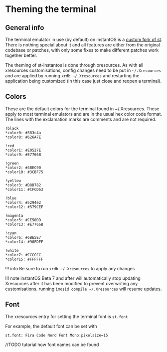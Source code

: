 # Theming the terminal

## General info

The terminal emulator in use (by default) on instantOS is a [custom fork of st](https://github.com/instantOS/st-instantos). 
There is nothing special about it and all features are either from the original
codebase or patches, with only some fixes to make different patches work
together better. 

The theming of st-instantos is done through xresources. As with all xresources
customisations, config changes need to be put in `~/.Xresources` and are
applied by running `xrdb ~/.Xresources` and restarting the application being
customized (in this case just close and reopen a terminal).

## Colors

These are the default colors for the terminal found in ~/.Xresources. These
apply to most terminal emulators and are in the usual hex color code format.
The lines with the exclamation marks are comments and are not required. 

```
!black
*color0: #383c4a
*color8: #626A7E

!red
*color1: #E0527E
*color9: #E7766B

!green
*color2: #4BEC90
*color10: #3CBF75

!yellow
*color3: #D8D782
*color11: #CFCD63

!blue
*color4: #5294e2
*color12: #579CEF

!magenta
*color5: #CE50DD
*color13: #E7766B

!cyan
*color6: #6BE5E7
*color14: #90FDFF

!white
*color7: #CCCCCC
*color15: #FFFFFF

```

!!! info
    Be sure to run `xrdb ~/.Xresources` to apply any changes
    
    
!!! note
    instantOS Beta 7 and after will automatically stop updating Xresources
    after it has been modified to prevent overwriting any customisations.
    running `imosid compile ~/.Xresources` will resume updates.

## Font

The xresources entry for setting the terminal font is `st.font`

For example, the default font can be set with
```
st.font: Fira Code Nerd Font Mono:pixelsize=15
```

//TODO tutorial how font names can be found
